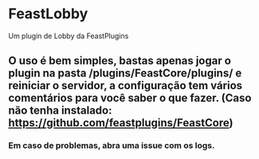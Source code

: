 # FeastLobby
Um plugin de Lobby da FeastPlugins

## O uso é bem simples, bastas apenas jogar o plugin na pasta **/plugins/FeastCore/plugins/** e reiniciar o servidor, a configuração tem vários comentários para você saber o que fazer. (Caso não tenha instalado: https://github.com/feastplugins/FeastCore)

### Em caso de problemas, abra uma issue com os logs.

